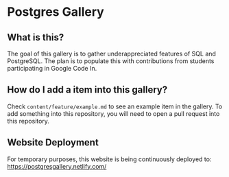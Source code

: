 # Postgres Gallery
## What is this?
The goal of this gallery is to gather underappreciated features of SQL and PostgreSQL. The plan is to populate this with contributions from students participating in Google Code In. 
## How do I add a item into this gallery?
Check `content/feature/example.md` to see an example item in the gallery. To add something into this repository, you will need to open a pull request into this repository.

## Website Deployment
For temporary purposes, this website is being continuously deployed to: https://postgresgallery.netlify.com/